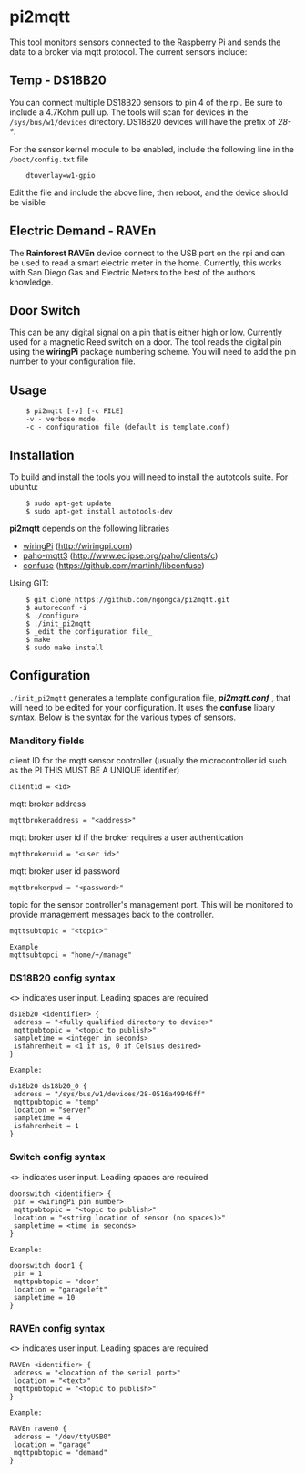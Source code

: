 # pi2mqtt

This tool monitors sensors connected to the Raspberry Pi and sends the data to a
broker via mqtt protocol.  The current sensors include:

## Temp -  DS18B20
You can connect multiple DS18B20 sensors to pin 4 of the rpi.  Be sure to include 
a 4.7Kohm pull up.  The tools will scan for devices in the `/sys/bus/w1/devices` directory.  DS18B20 devices will have the prefix of _28-\*_.
	
For the sensor kernel module to be enabled, include the following line in the `/boot/config.txt` file
```
	dtoverlay=w1-gpio
```
Edit the file and include the above line, then reboot, and the device should be visible

## Electric Demand - RAVEn
The **Rainforest RAVEn** device connect to the USB port on the rpi and can be used 
to read a smart electric meter in the home.  Currently, this works with San Diego Gas and Electric Meters to the best of the authors knowledge.

## Door Switch
This can be any digital signal on a pin that is either high or low.  Currently used for a magnetic Reed switch on a door.  The tool reads the digital pin using the **wiringPi** package numbering scheme.  You will need to add the pin number to your configuration file.

## Usage
```
    $ pi2mqtt [-v] [-c FILE]
    -v - verbose mode.
    -c - configuration file (default is template.conf)
```

## Installation
To build and install the tools you will need to install the autotools suite.  For ubuntu:
```
    $ sudo apt-get update
    $ sudo apt-get install autotools-dev
```

**pi2mqtt** depends on the following libraries

* [wiringPi](http://wiringpi.com) (http://wiringpi.com)
* [paho-mqtt3](http://www.eclipse.org/paho/clients/c) (http://www.eclipse.org/paho/clients/c)
* [confuse](https://github.com/martinh/libconfuse) (https://github.com/martinh/libconfuse)


Using GIT:
```
    $ git clone https://github.com/ngongca/pi2mqtt.git
    $ autoreconf -i
    $ ./configure
    $ ./init_pi2mqtt
    $ _edit the configuration file_ 
    $ make
    $ sudo make install
```
## Configuration
`./init_pi2mqtt` generates a template configuration file, ___pi2mqtt.conf___ , that will need to be edited for your configuration.  It uses the **confuse** libary syntax. Below is the syntax for the various types of sensors.
### Manditory fields
client ID for the mqtt sensor controller (usually the microcontroller id such as the PI  THIS MUST BE A UNIQUE identifier)
```
clientid = <id>
```
mqtt broker address
```
mqttbrokeraddress = "<address>"
```
mqtt broker user id if the broker requires a user authentication
```
mqttbrokeruid = "<user id>"
```
mqtt broker user id password
```
mqttbrokerpwd = "<password>"
```
topic for the sensor controller's management port. This will be monitored to provide management messages back to the controller.
```
mqttsubtopic = "<topic>"

Example
mqttsubtopci = "home/+/manage"
```
### DS18B20 config syntax
<> indicates user input.  Leading spaces are required
```
ds18b20 <identifier> {
 address = "<fully qualified directory to device>"
 mqttpubtopic = "<topic to publish>"
 sampletime = <integer in seconds>
 isfahrenheit = <1 if is, 0 if Celsius desired>
}

Example:

ds18b20 ds18b20_0 {
 address = "/sys/bus/w1/devices/28-0516a49946ff"
 mqttpubtopic = "temp"
 location = "server"
 sampletime = 4
 isfahrenheit = 1
}
```
### Switch config syntax
<> indicates user input.  Leading spaces are required
```
doorswitch <identifier> {
 pin = <wiringPi pin number>
 mqttpubtopic = "<topic to publish>"
 location = "<string location of sensor (no spaces)>"
 sampletime = <time in seconds>
}

Example:

doorswitch door1 {
 pin = 1
 mqttpubtopic = "door"
 location = "garageleft"
 sampletime = 10
}
```
### RAVEn config syntax 
<> indicates user input.  Leading spaces are required
```
RAVEn <identifier> {
 address = "<location of the serial port>"
 location = "<text>"
 mqttpubtopic = "<topic to publish>"
}

Example:

RAVEn raven0 {
 address = "/dev/ttyUSB0"
 location = "garage"
 mqttpubtopic = "demand"
}

```






